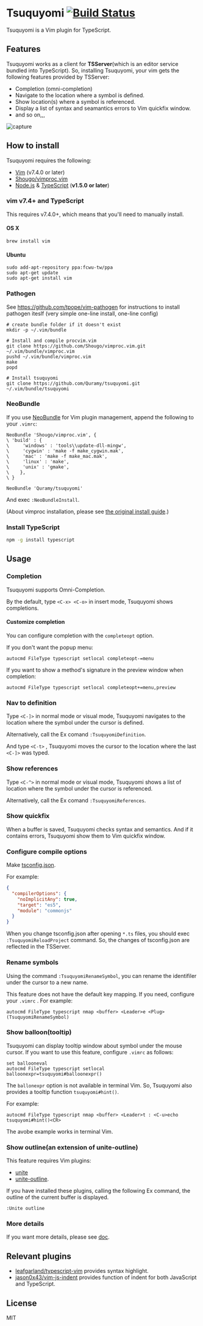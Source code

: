 # Tsuquyomi [![Build Status](https://travis-ci.org/Quramy/tsuquyomi.svg?branch=master)](https://travis-ci.org/Quramy/tsuquyomi)

Tsuquyomi is a Vim plugin for TypeScript.

## Features

Tsuquyomi works as a client for **TSServer**(which is an editor service bundled into TypeScript).
So, installing Tsuquyomi, your vim gets the following features provided by TSServer:

+ Completion (omni-completion)
+ Navigate to the location where a symbol is defined.
+ Show location(s) where a symbol is referenced.
+ Display a list of syntax and seamantics errors to Vim quickfix window.
+ and so on,,,

![capture](capt_comp.png)

## How to install
Tsuquyomi requires the following:

+ [Vim](http://www.vim.org/) (v7.4.0 or later)
+ [Shougo/vimproc.vim](https://github.com/Shougo/vimproc.vim)
+ [Node.js](https://nodejs.org/) & [TypeScript](https://github.com/Microsoft/TypeScript) (**v1.5.0 or later**)

### vim v7.4+ and TypeScript

This requires v7.4.0+, which means that you'll need to manually install.

#### OS X

```
brew install vim
```

#### Ubuntu

```
sudo add-apt-repository ppa:fcwu-tw/ppa
sudo apt-get update
sudo apt-get install vim
```

### Pathogen

See https://github.com/tpope/vim-pathogen for instructions to install pathogen iteslf
(very simple one-line install, one-line config)

```
# create bundle folder if it doesn't exist
mkdir -p ~/.vim/bundle

# Install and compile procvim.vim
git clone https://github.com/Shougo/vimproc.vim.git ~/.vim/bundle/vimproc.vim
pushd ~/.vim/bundle/vimproc.vim
make
popd

# Install tsuquyomi
git clone https://github.com/Quramy/tsuquyomi.git ~/.vim/bundle/tsuquyomi
```

### NeoBundle

If you use [NeoBundle](https://github.com/Shougo/neobundle.vim) for Vim plugin management, append the following to your `.vimrc`:

```vim
NeoBundle 'Shougo/vimproc.vim', {
\ 'build' : {
\     'windows' : 'tools\\update-dll-mingw',
\     'cygwin' : 'make -f make_cygwin.mak',
\     'mac' : 'make -f make_mac.mak',
\     'linux' : 'make',
\     'unix' : 'gmake',
\    },
\ }

NeoBundle 'Quramy/tsuquyomi'
```

And exec `:NeoBundleInstall`.

(About vimproc installation, please see [the original install guide](https://github.com/Shougo/vimproc.vim#install).)

### Install TypeScript

```bash
npm -g install typescript
```

## Usage

### Completion
Tsuquyomi supports Omni-Completion.

By the default, type `<C-x> <C-o>` in insert mode, Tsuquyomi shows completions.

#### Customize completion
You can configure completion with the `completeopt` option.

If you don't want the popup menu:

```vim
autocmd FileType typescript setlocal completeopt-=menu
```

If you want to show a method's signature in the preview window when completion:

```vim
autocmd FileType typescript setlocal completeopt+=menu,preview
```

### Nav to definition
Type `<C-]>` in normal mode or visual mode, Tsuquyomi navigates to the location where the symbol under the cursor is defined.

Alternatively, call the Ex comand `:TsuquyomiDefinition`.

And type `<C-t>` , Tsuquyomi moves the cursor to the location where the last `<C-]>` was typed.

### Show references
Type `<C-^>` in normal mode or visual mode, Tsuquyomi shows a list of location where the symbol under the cursor is referenced.

Alternatively, call the Ex comand `:TsuquyomiReferences`.

### Show quickfix
When a buffer is saved, Tsuquyomi checks syntax and semantics.
And if it contains errors, Tsuquyomi show them to Vim quickfix window.

### Configure compile options
Make [tsconfig.json](https://github.com/Microsoft/TypeScript/wiki/tsconfig.json).

For example:

```json
{
  "compilerOptions": {
    "noImplicitAny": true,
    "target": "es5",
    "module": "commonjs"
  }
}
```

When you change tsconfig.json after opening `*.ts` files, you should exec `:TsuquyomiReloadProject` command.
So, the changes of tsconfig.json are reflected in the TSServer.

### Rename symbols

Using the command `:TsuquyomiRenameSymbol`, you can rename the identifiler under the cursor to a new name.

This feature does not have the default key mapping.
If you need, configure your `.vimrc` . For example: 

```vim
autocmd FileType typescript nmap <buffer> <Leader>e <Plug>(TsuquyomiRenameSymbol)
```

### Show balloon(tooltip)
Tsuquyomi can display tooltip window about symbol under the mouse cursor.
If you want to use this feature, configure `.vimrc` as follows:

```vim
set ballooneval
autocmd FileType typescript setlocal balloonexpr=tsuquyomi#balloonexpr()
```

The `ballonexpr` option is not available in terminal Vim. So, Tsuquyomi also provides a tooltip function `tsuquyomi#hint()`.

For example:

```vim
autocmd FileType typescript nmap <buffer> <Leader>t : <C-u>echo tsuquyomi#hint()<CR>
```

The avobe example works in terminal Vim.


### Show outline(an extension of unite-outline)
This feature requires Vim plugins:

* [unite](https://github.com/Shougo/unite.vim)
* [unite-outline](https://github.com/Shougo/unite-outline).

If you have installed these plugins, calling the following Ex command, the outline of the current buffer is displayed.

```vim
:Unite outline
```

### More details
If you want more details, please see [doc](doc/tsuquyomi.txt).

## Relevant plugins

* [leafgarland/typescript-vim](https://github.com/leafgarland/typescript-vim) provides syntax highlight.
* [jason0x43/vim-js-indent](https://github.com/jason0x43/vim-js-indent) provides function of indent for both JavaScript and TypeScript.

## License
MIT
